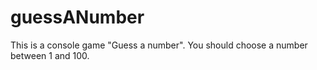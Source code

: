 # guessANumber
This is a console game "Guess a number". You should choose a number between 1 and 100.
